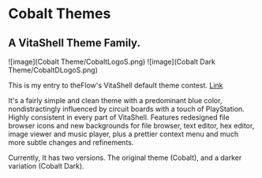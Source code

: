 # Cobalt Themes
## A VitaShell Theme Family.

![image](Cobalt Theme/CobaltLogoS.png)
![image](Cobalt Dark Theme/CobaltDLogoS.png)

This is my entry to theFlow's VitaShell default theme contest. [Link](http://wololo.net/talk/viewtopic.php?f=116&t=47830&sid=8b890dbb3668cc097cb76f8f8ed849c8)

It's a fairly simple and clean theme with a predominant blue color, nondistractingly influenced by circuit boards with a touch of PlayStation. Highly consistent in every part of VitaShell.
Features redesigned file browser icons and new backgrounds for file browser, text editor, hex editor, image viewer and music player, plus a prettier context menu and much more subtle changes and refinements.

Currently, It has two versions. The original theme (Cobalt), and a darker variation (Cobalt Dark).

